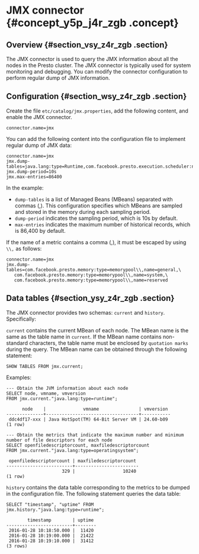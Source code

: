 # JMX connector {#concept_y5p_j4r_zgb .concept}

## Overview {#section_vsy_z4r_zgb .section}

The JMX connector is used to query the JMX information about all the nodes in the Presto cluster. The JMX connector is typically used for system monitoring and debugging. You can modify the connector configuration to perform regular dump of JMX information.

## Configuration {#section_wsy_z4r_zgb .section}

Create the file `etc/catalog/jmx.properties`, add the following content, and enable the JMX connector.

```
connector.name=jmx

```

You can add the following content into the configuration file to implement regular dump of JMX data:

```
connector.name=jmx
jmx.dump-tables=java.lang:type=Runtime,com.facebook.presto.execution.scheduler:name=NodeScheduler
jmx.dump-period=10s
jmx.max-entries=86400

```

In the example:

-   `dump-tables` is a list of Managed Beans \(MBeans\) separated with commas \(,\). This configuration specifies which MBeans are sampled and stored in the memory during each sampling period.
-   `dump-period` indicates the sampling period, which is 10s by default.
-   `max-entries` indicates the maximum number of historical records, which is 86,400 by default.

If the name of a metric contains a comma \(,\), it must be escaped by using `\\,` as follows:

```
connector.name=jmx
jmx.dump-tables=com.facebook.presto.memory:type=memorypool\\,name=general,\
   com.facebook.presto.memory:type=memorypool\\,name=system,\
   com.facebook.presto.memory:type=memorypool\\,name=reserved

```

## Data tables {#section_ysy_z4r_zgb .section}

The JMX connector provides two schemas: `current` and `history`. Specifically:

`current` contains the current MBean of each node. The MBean name is the same as the table name in `current`. If the MBean name contains non-standard characters, the table name must be enclosed by `quotation marks` during the query. The MBean name can be obtained through the following statement:

```
SHOW TABLES FROM jmx.current;

```

Examples:

```
--- Obtain the JVM information about each node
SELECT node, vmname, vmversion
FROM jmx.current."java.lang:type=runtime";

      node    |              vmname               | vmversion
--------------+-----------------------------------+-----------
 ddc4df17-xxx | Java HotSpot(TM) 64-Bit Server VM | 24.60-b09
(1 row)

```

```
--- Obtain the metrics that indicate the maximum number and minimum number of file descriptors for each node
SELECT openfiledescriptorcount, maxfiledescriptorcount
FROM jmx.current."java.lang:type=operatingsystem";

 openfiledescriptorcount | maxfiledescriptorcount
-------------------------+------------------------
                     329 |                  10240
(1 row)

```

`history` contains the data table corresponding to the metrics to be dumped in the configuration file. The following statement queries the data table:

```
SELECT "timestamp", "uptime" FROM jmx.history."java.lang:type=runtime";

        timestamp        | uptime
-------------------------+--------
 2016-01-28 10:18:50.000 |  11420
 2016-01-28 10:19:00.000 |  21422 
 2016-01-28 10:19:10.000 |  31412
(3 rows)
```

